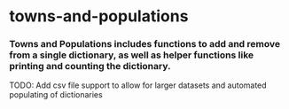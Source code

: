 # towns-and-populations

### Towns and Populations includes functions to add and remove from a single dictionary, as well as helper functions like printing and counting the dictionary.

TODO: Add csv file support to allow for larger datasets and automated populating of dictionaries

